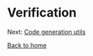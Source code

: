 # Verification

Next: [Code generation utils](./code-generation-utils.md)

[Back to home](../README.md)
